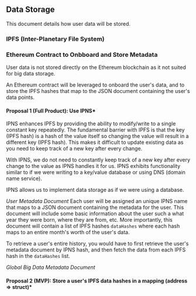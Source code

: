 ## Data Storage

This document details how user data will be stored.

### IPFS (Inter-Planetary File System)

### Ethereum Contract to Onbboard and Store Metadata

User data is not stored directly on the Ethereum blockchain as it not suited for big data storage.

An Ethereum contract will be leveraged to onboard the user's data, and to store the IPFS hashes that map to the JSON document containing the user's data points.

#### Proposal 1 (Full Product): Use IPNS*

IPNS enhances IPFS by providing the ability to modify/write to a single constant key repeatedly. The fundamental barrier with IPFS is that the key (IPFS hash) is a hash of the value itself so changing the value will result in a different key (IPFS hash). This makes it difficult to update existing data as you need to keep track of a new key after every change.

With IPNS, we do not need to constantly keep track of a new key after every change to the value as IPNS handles it for us. IPNS exhibits functionality similar to if we were writing to a key/value database or using DNS (domain name service).

IPNS allows us to implement data storage as if we were using a database.

*User Metadata Document*
Each user will be assigned an unique IPNS name that maps to a JSON document containing the metadata for the user. This document will include some basic information about the user such a what year they were born, where they are from, etc. More importantly, this document will contain a list of IPFS hashes `dataHashes` where each hash maps to an entire month's worth of the user's data.

To retrieve a user's entire history, you would have to first retrieve the user's metadata document by IPNS hash, and then fetch the data from each IPFS hash in the `dataHashes` list.

*Global Big Data Metadata Document*


#### Proposal 2 (MVP): Store a user's IPFS data hashes in a mapping (address => struct)*

